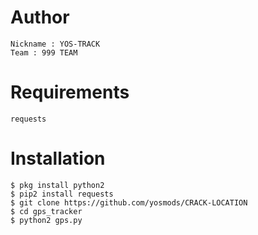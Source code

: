 # Author
```
Nickname : YOS-TRACK
Team : 999 TEAM
```

# Requirements
```
requests
```

# Installation
```
$ pkg install python2
$ pip2 install requests
$ git clone https://github.com/yosmods/CRACK-LOCATION
$ cd gps_tracker
$ python2 gps.py
```
